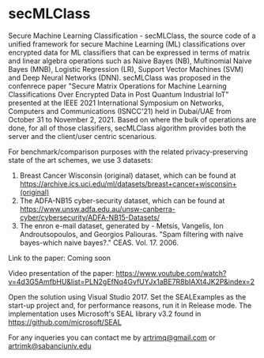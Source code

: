 # secMLClass
Secure Machine Learning Classification - secMLClass, the source code of a unified framework for secure Machine Learning (ML) classifications over encrypted data for ML classifiers that can be expressed in terms of matrix and linear algebra operations such as Naive Bayes (NB), Multinomial Naive Bayes (MNB), Logistic Regression (LR), Support Vector Machines (SVM) and Deep Neural Networks (DNN). secMLClass was proposed in the confenrece paper "Secure Matrix Operations for Machine Learning Classifications Over Encrypted Data in Post Quantum Industrial IoT" presented at the IEEE 2021 International Symposium on Networks, Computers and Communications (ISNCC'21) held in Dubai/UAE from October 31 to November 2, 2021. Based on where the bulk of operations are done, for all of those classifiers, secMLClass algorithm provides both the server and the client/user centric scenarious.

For benchmark/comparison purposes with the related privacy-preserving state of the art schemes, we use 3 datasets:
1. Breast Cancer Wisconsin (original) dataset, which can be found at https://archive.ics.uci.edu/ml/datasets/breast+cancer+wisconsin+(original)
2. The ADFA-NB15 cyber-security dataset, which can be found at https://www.unsw.adfa.edu.au/unsw-canberra-cyber/cybersecurity/ADFA-NB15-Datasets/
3. The enron e-mail dataset, generated by - Metsis, Vangelis, Ion Androutsopoulos, and Georgios Paliouras. "Spam filtering with naive bayes-which naive bayes?." CEAS. Vol. 17. 2006.

Link to the paper:
Coming soon

Video presentation of the paper:
https://www.youtube.com/watch?v=4d3G5AmfbHU&list=PLN2gEfNq4GvfUYJx1aBE7R8bIAXt4JK2P&index=2

Open the solution using Visual Studio 2017. Set the SEALExamples as the start-up project and, for performance reasons, run it in Release mode. The implementation uses Microsoft's SEAL library v3.2 found in https://github.com/microsoft/SEAL

For any inqueries you can contact me by artrimq@gmail.com or artrimk@sabanciuniv.edu
  
